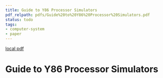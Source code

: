 ```yaml
---
title: Guide to Y86 Processor Simulators
pdf_relpath: pdfs/Guide%20to%20Y86%20Processor%20Simulators.pdf
status: todo
tags:
- computer-system
- paper
---
```


[local pdf](../../../pdfs/Guide%20to%20Y86%20Processor%20Simulators.pdf)

# Guide to Y86 Processor Simulators
